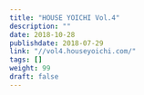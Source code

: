 ```yaml
---
title: "HOUSE YOICHI Vol.4"
description: ""
date: 2018-10-28
publishdate: 2018-07-29
link: "//vol4.houseyoichi.com/"
tags: []
weight: 99
draft: false
---
```

